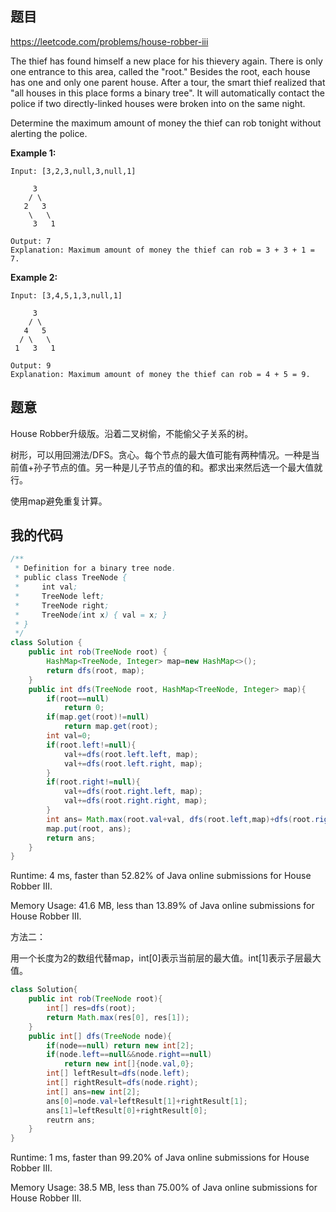 ## 题目

https://leetcode.com/problems/house-robber-iii

The thief has found himself a new place for his thievery again. There is only one entrance to this area, called the "root." Besides the root, each house has one and only one parent house. After a tour, the smart thief realized that "all houses in this place forms a binary tree". It will automatically contact the police if two directly-linked houses were broken into on the same night.

Determine the maximum amount of money the thief can rob tonight without alerting the police.

**Example 1:**

```
Input: [3,2,3,null,3,null,1]

     3
    / \
   2   3
    \   \ 
     3   1

Output: 7 
Explanation: Maximum amount of money the thief can rob = 3 + 3 + 1 = 7.
```

**Example 2:**

```
Input: [3,4,5,1,3,null,1]

     3
    / \
   4   5
  / \   \ 
 1   3   1

Output: 9
Explanation: Maximum amount of money the thief can rob = 4 + 5 = 9.
```



## 题意

House Robber升级版。沿着二叉树偷，不能偷父子关系的树。

树形，可以用回溯法/DFS。贪心。每个节点的最大值可能有两种情况。一种是当前值+孙子节点的值。另一种是儿子节点的值的和。都求出来然后选一个最大值就行。

使用map避免重复计算。





## 我的代码

```java
/**
 * Definition for a binary tree node.
 * public class TreeNode {
 *     int val;
 *     TreeNode left;
 *     TreeNode right;
 *     TreeNode(int x) { val = x; }
 * }
 */
class Solution {
    public int rob(TreeNode root) {
        HashMap<TreeNode, Integer> map=new HashMap<>();
        return dfs(root, map);
    }
    public int dfs(TreeNode root, HashMap<TreeNode, Integer> map){
        if(root==null)
        	return 0;   
        if(map.get(root)!=null)
            return map.get(root);
        int val=0;
        if(root.left!=null){
            val+=dfs(root.left.left, map);
            val+=dfs(root.left.right, map);
        }
        if(root.right!=null){
            val+=dfs(root.right.left, map);
            val+=dfs(root.right.right, map);
        }
        int ans= Math.max(root.val+val, dfs(root.left,map)+dfs(root.right, map));
        map.put(root, ans);
        return ans;
    }
}
```

Runtime: 4 ms, faster than 52.82% of Java online submissions for House Robber III.

Memory Usage: 41.6 MB, less than 13.89% of Java online submissions for House Robber III.



方法二：

用一个长度为2的数组代替map，int[0]表示当前层的最大值。int[1]表示子层最大值。

```java
class Solution{
    public int rob(TreeNode root){
    	int[] res=dfs(root);
        return Math.max(res[0], res[1]);
    }
    public int[] dfs(TreeNode node){
        if(node==null) return new int[2];
        if(node.left==null&&node.right==null)
            return new int[]{node.val,0};
        int[] leftResult=dfs(node.left);
        int[] rightResult=dfs(node.right);
        int[] ans=new int[2];
        ans[0]=node.val+leftResult[1]+rightResult[1];
        ans[1]=leftResult[0]+rightResult[0];
        reutrn ans;
    }
}
```

Runtime: 1 ms, faster than 99.20% of Java online submissions for House Robber III.

Memory Usage: 38.5 MB, less than 75.00% of Java online submissions for House Robber III.
